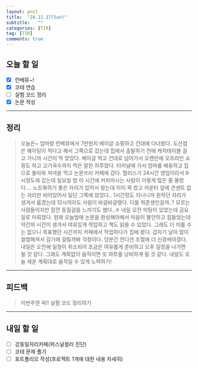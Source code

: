 ```yaml
---
layout: post
title:  "24.11.17(Sun)"
subtitle:   ""
categories: [TIR] 
tag: [TIR]
comments: true
---
```


## 오늘 할 일

- [x] 런베뮤~!
- [x] 코테 연습
- [ ] 실험 코드 정리
- [x] 논문 작성

---

## 정리
> 오늘은~ 엄마랑 런베뮤에서 7만원치 베이글 쇼핑하고 건대에 다녀왔다. 도산점은 웨이팅이 적다고 해서 그쪽으로 갔는데 집에서 출발하기 전에 캐치테이블 걸고 가니까 시간이 딱 맞았다. 베이글 먹고 건대로 넘어가서 오랜만에 오프라인 쇼핑도 하고 고기국수까지 먹은 알찬 하루였다. 터미널에 가서 엄마를 배웅하고 집으로 돌아와 저녁을 먹고 논문쓰러 카페에 갔다.
할리스가 24시간 영업이라서 9시정도에 갔는데 일요일 밤 이 시간에 커피마시는 사람이 이렇게 많은 줄 몰랐다.... 노트북하기 좋은 자리가 있어서 왔는데 이미 꽉 찼고 카운터 앞에 콘센트 없는 자리만 비어있어서 일단 그쪽에 앉았다.. 1시간정도 지나니까 원하던 자리가 생겨서 옮겼는데 12시까지도 사람이 바글바글했다. 다들 취준생인걸까..? 모르는 사람들이지만 잠깐 동질감을 느끼기도 했다..ㅎ
내일 오전 미팅이 있었는데 금요일로 미뤄졌다. 원래 오늘밤에 논문을 완성해야해서 마음이 불안하고 힘들었는데 약간의 시간이 생겨서 여유있게 작업하고 책도 읽을 수 있었다. 그래도 더 미룰 수는 없으니 목표했던 시간까지 카페에서 작업하다가 집에 왔다. 갑자기 날이 많이 쌀쌀해져서 감기에 걸릴까봐 걱정이다. 당분간 컨디션 조절에 더 신경써야겠다.
내일은 오전에 일정이 취소되어 조금은 여유롭게 준비하고 오후 일정을 나가면 될 것 같다. 그래도 계획없이 움직이면 또 하루를 낭비하게 될 것 같다. 내일도 오늘 세운 계획대로 움직일 수 있게 노력하기!

---

## 피드백
> 이번주엔 꼭!! 실험 코드 정리하기

---

## 내일 할 일

- [ ] 강동일자리카페(퍼스널컬러 진단)
- [ ] 코테 문제 풀기
- [ ] 포트폴리오 작성(프로젝트 1개에 대한 내용 자세히)